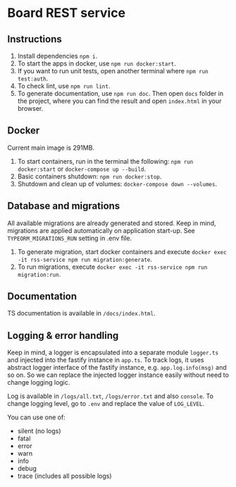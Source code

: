 # Board REST service

## Instructions
1. Install dependencies `npm i`.
2. To start the apps in docker, use `npm run docker:start`.
3. If you want to run unit tests, open another terminal where `npm run test:auth`.
4. To check lint, use `npm run lint`.
5. To generate documentation, use `npm run doc`. Then open `docs` folder in the project, where you can find the result and open `index.html` in your browser.

## Docker
Current main image is 291MB.

1. To start containers, run in the terminal the following: `npm run docker:start` or `docker-compose up --build`.
2. Basic containers shutdown: `npm run docker:stop`.
3. Shutdown and clean up of volumes: `docker-compose down --volumes`.

## Database and migrations
All available migrations are already generated and stored.
Keep in mind, migrations are applied automatically on application start-up. See `TYPEORM_MIGRATIONS_RUN` setting in .env file.

1. To generate migration, start docker containers and execute `docker exec -it rss-service npm run migration:generate`.
2. To run migrations, execute `docker exec -it rss-service npm run migration:run`.

## Documentation
TS documentation is available in `/docs/index.html`.

## Logging & error handling
Keep in mind, a logger is encapsulated into a separate module `logger.ts` and injected into the fastify instance in `app.ts`. To track logs, it uses abstract logger interface of the fastify instance, e.g. `app.log.info(msg)` and so on. So we can replace the injected logger instance easily without need to change logging logic.

Log is available in `/logs/all.txt`, `/logs/error.txt` and also `console`.
To change logging level, go to `.env` and replace the value of `LOG_LEVEL`.

You can use one of:
- silent (no logs)
- fatal
- error
- warn
- info
- debug
- trace (includes all possible logs)

